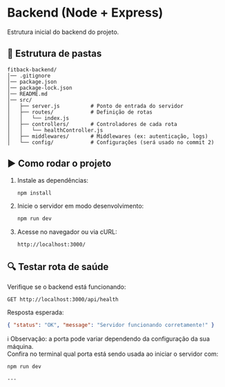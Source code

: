 # Backend (Node + Express)

Estrutura inicial do backend do projeto.

## 📂 Estrutura de pastas

```
fitback-backend/
│── .gitignore
│── package.json
│── package-lock.json
│── README.md
│── src/
│   ├── server.js          # Ponto de entrada do servidor
│   ├── routes/            # Definição de rotas
│   │   └── index.js
│   ├── controllers/       # Controladores de cada rota
│   │   └── healthController.js
│   ├── middlewares/       # Middlewares (ex: autenticação, logs)
│   └── config/            # Configurações (será usado no commit 2)
```

## ▶️ Como rodar o projeto

1. Instale as dependências:

   ```bash
   npm install
   ```

2. Inicie o servidor em modo desenvolvimento:

   ```bash
   npm run dev
   ```

3. Acesse no navegador ou via cURL:

   ```
   http://localhost:3000/
   ```

## 🔍 Testar rota de saúde

Verifique se o backend está funcionando:

```
GET http://localhost:3000/api/health
```

Resposta esperada:

```json
{ "status": "OK", "message": "Servidor funcionando corretamente!" }
```

ℹ️ Observação: a porta pode variar dependendo da configuração da sua máquina.  
Confira no terminal qual porta está sendo usada ao iniciar o servidor com:
```bash
npm run dev

---